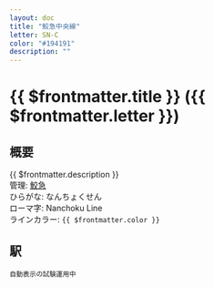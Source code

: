 ```yaml
---
layout: doc
title: "鮫急中央線"
letter: SN-C
color: "#194191"
description: ""
---
```


# {{ $frontmatter.title }} ({{ $frontmatter.letter }})

## 概要
{{ $frontmatter.description }}  
管理: [鮫急](/company/samekyu/index.md)  
ひらがな: なんちょくせん  
ローマ字: Nanchoku Line  
ラインカラー: <span :style="{backgroundColor: $frontmatter.color, display: 'inline-block', width: '0.75em', height: '0.75em', border: `1px solid #1b1b1f`, marginRight: '0.25em'}" />`{{ $frontmatter.color }}`

## 駅
<small>自動表示の試験運用中</small>
<Stations />